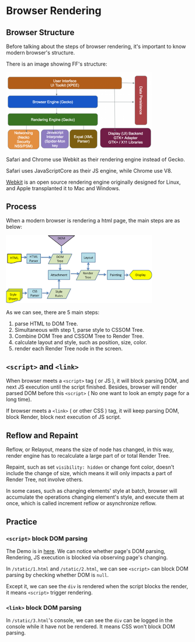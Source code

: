# Browser Rendering

## Browser Structure

Before talking about the steps of browser rendering, it's important to know modern
browser's structure.

There is an image showing FF's structure:

<img src="../assets/browser_structure.png" width="400"/>

Safari and Chrome use Webkit as their rendering engine instead of
Gecko.

Safari uses JavaScriptCore as their JS engine, while Chrome use V8.

[Webkit](https://github.com/WebKit/webkit) is an open source rendering engine originally designed for Linux, and Apple transplanted it to Mac and Windows.

## Process

When a modern browser is rendering a html page, the main steps are as below:

<img src="../assets/browser_rendering.png" width="400"/>

As we can see, there are 5 main steps:

1. parse HTML to DOM Tree.
2. Simultaneous with step 1, parse style to CSSOM Tree.
3. Combine DOM Tree and CSSOM Tree to Render Tree.
4. calculate layout and style, such as position, size, color.
5. render each Render Tree node in the screen.

## `<script>` and `<link>`

When browser meets a `<script>` tag ( or JS ), it will block parsing DOM, and next JS execution until the script finished. Besides, browser will render parsed DOM before this `<script>` ( No one want to look an empty page for a long time).

If browser meets a `<link>` ( or other CSS ) tag, it will keep parsing DOM, block Render, block next execution of JS script.

## Reflow and Repaint

Reflow, or Relayout, means the size of node has changed, in this way, render engine has to recalculate a large part of or total Render Tree.

Repaint, such as set `visibility: hidden` or change font color, doesn't include the change of size, which means it will only impacts a part of Render Tree, not involve others.

In some cases, such as changing elements' style at batch, browser will accumulate the operations changing element's style, and execute them at once, which is called increment reflow or asynchronize reflow.  

## Practice

### `<script>` block DOM parsing

The Demo is in [here](https://github.com/Bert0324/browser_render_demo). We can notice whether page's DOM parsing, Rendering, JS execution is blocked via observing page's changing.

In `/static/1.html` and `/static/2.html`, we can see `<script>` can block DOM parsing by checking whether DOM is `null`.

Except it, we can see the `div` is rendered when the script blocks
the render, it means `<script>` trigger rendering.

### `<link>` block DOM parsing

In `/static/3.html`'s console, we can see the `div` can be logged in the console while it have not be rendered. It means CSS won't block DOM parsing.

